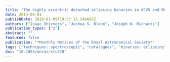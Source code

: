 ```yaml
---
title: "The highly eccentric detached eclipsing binaries in ACVS and MACC"
date: 2014-06-01
publishDate: 2020-01-09T19:57:15.246605Z
authors: ["Isaac Shivvers", "Joshua S. Bloom", "Joseph W. Richards"]
publication_types: ["2"]
abstract: ""
featured: false
publication: "*Monthly Notices of the Royal Astronomical Society*"
tags: ["techniques: spectroscopic", "catalogues", "binaries: eclipsing", "Astrophysics - Solar and Stellar Astrophysics"]
doi: "10.1093/mnras/stu578"
---
```


